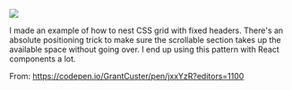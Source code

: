 ![](https://db-feed.s3.amazonaws.com/legacy/Screen_Shot_2018_05_11_at_2_53_21_PM-1526064888298.png)

I made an example of how to nest CSS grid with fixed headers. There's an absolute positioning trick to make sure the scrollable section takes up the available space without going over. I end up using this pattern with React components a lot.

From: https://codepen.io/GrantCuster/pen/jxxYzR?editors=1100